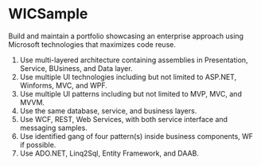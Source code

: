 # WICSample
Build and maintain a portfolio showcasing an enterprise approach using Microsoft technologies that maximizes code reuse.

1. Use multi-layered architecture containing assemblies in Presentation, Service, BUsiness, and Data layer.
2. Use multiple UI technologies including but not limited to ASP.NET, Winforms, MVC, and WPF.
3. Use multiple UI patterns including but not limited to MVP, MVC, and MVVM.
4. Use the same database, service, and business layers.
5. Use WCF, REST, Web Services, with both service interface and messaging samples.
6. Use identified gang of four pattern(s) inside business components, WF if possible.
7. Use ADO.NET, Linq2Sql, Entity Framework, and DAAB.
